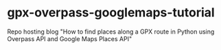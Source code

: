 # gpx-overpass-googlemaps-tutorial
Repo hosting blog "How to find places along a GPX route in Python using Overpass API and Google Maps Places API"
